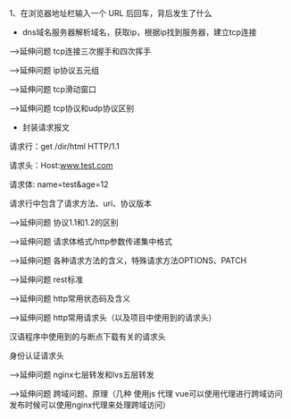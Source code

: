 1、在浏览器地址栏输入一个 URL 后回车，背后发生了什么

* dns域名服务器解析域名，获取ip，根据ip找到服务器，建立tcp连接

-->延伸问题 tcp连接三次握手和四次挥手

-->延伸问题 ip协议五元组

-->延伸问题 tcp滑动窗口

-->延伸问题 tcp协议和udp协议区别

* 封装请求报文

请求行：get /dir/html HTTP/1.1

请求头：Host:www.test.com

请求体: name=test&age=12

请求行中包含了请求方法、uri、协议版本 

-->延伸问题 协议1.1和1.2的区别

-->延伸问题 请求体格式/http参数传递集中格式

-->延伸问题 各种请求方法的含义，特殊请求方法OPTIONS、PATCH

-->延伸问题 rest标准

-->延伸问题 http常用状态码及含义

-->延伸问题 http常用请求头（以及项目中使用到的请求头）

汉语程序中使用到的与断点下载有关的请求头

身份认证请求头

-->延伸问题 nginx七层转发和lvs五层转发

-->延伸问题 跨域问题、原理（几种 使用js 代理 vue可以使用代理进行跨域访问 发布时候可以使用nginx代理来处理跨域访问）






